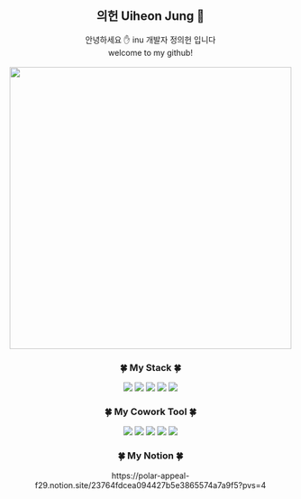 <div align="center">
  <h2>
    의헌 Uiheon Jung 🐋  
  </h2>
</div>
<div align="center">
  안녕하세요 ✋ inu 개발자 정의헌 입니다  <br>
  welcome to my github!
</div>
<br>
<div align="center">
  <img src="https://github.com/uiheonn/uiheonn/assets/108711488/e13c3b21-5aec-42a2-8df7-0510f1550b0a" style="width: 500px; height: auto;">
</div>
<div align="center">
  <h3>
    🍀 My Stack 🍀
  </h3>
</div>
<div align="center">
<img src="https://img.shields.io/badge/java-007396?style=for-the-badge&logo=java&logoColor=white"> <img src="https://img.shields.io/badge/spring-6DB33F?style=for-the-badge&logo=spring&logoColor=white"> <img src="https://img.shields.io/badge/python-3776AB?style=for-the-badge&logo=python&logoColor=white"> <img src="https://img.shields.io/badge/django-092E20?style=for-the-badge&logo=django&logoColor=white"> <img src="https://img.shields.io/badge/mysql-4479A1?style=for-the-badge&logo=mysql&logoColor=white">
</div>
<div align="center">
  <h3>
    🍀 My Cowork Tool 🍀
  </h3>
</div>
<div align="center">
  <img src="https://img.shields.io/badge/Jira-0052CC?style=for-the-badge&logo=Jira&logoColor=white"> <img src="https://img.shields.io/badge/Notion-000000?style=for-the-badge&logo=Notion&logoColor=white"> <img src="https://img.shields.io/badge/Postman-FF6C37?style=for-the-badge&logo=Postman&logoColor=white"> <img src="https://img.shields.io/badge/GitHub-181717?style=for-the-badge&logo=GitHub&logoColor=white"> <img src="https://img.shields.io/badge/Figma-F24E1E?style=for-the-badge&logo=Figma&logoColor=white"> 
</div>
<div align="center">
  <h3>
    🍀 My Notion 🍀
  </h3>
</div>
<div align="center">
  https://polar-appeal-f29.notion.site/23764fdcea094427b5e3865574a7a9f5?pvs=4
</div>
